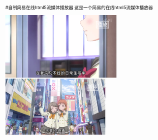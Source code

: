 #自制简易在线html5流媒体播放器
这是一个简易的在线html5流媒体播放器

![image](https://github.com/616891636/html5_video_player/blob/master/simple/0001.png)
![image](https://github.com/616891636/html5_video_player/blob/master/simple/0002.png)

